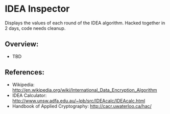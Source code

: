 # IDEA Inspector
Displays the values of each round of the IDEA algorithm. Hacked together in 2 days, code needs cleanup.

## Overview:
* TBD

## References:
* Wikipedia: <http://en.wikipedia.org/wiki/International_Data_Encryption_Algorithm>
* IDEA Calculator: <http://www.unsw.adfa.edu.au/~lpb/src/IDEAcalc/IDEAcalc.html>
* Handbook of Applied Cryptography: <http://cacr.uwaterloo.ca/hac/>
